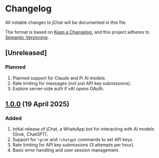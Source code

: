# Changelog

All notable changes to jChat will be documented in this file.

The format is based on [Keep a Changelog][Keep a Changelog url], and this project adheres to [Semantic Versioning][Semantic Versioning url].

## [Unreleased]

### Planned

1. Planned support for Claude and Pi AI models.
1. Rate limiting for messages (not just API key submissions).
1. Explore server-side auth if xAI opens OAuth.

## [1.0.0] (19 April 2025)

### Added

1. Initial release of jChat, a WhatsApp bot for interacting with AI models (Grok, ChatGPT).
1. Support for `!grok` and `!chatgpt` commands to set API keys.
1. Rate limiting for API key submissions (3 attempts per hour).
1. Basic error handling and user session management.

<!-- References -->

[Keep a Changelog url]: https://keepachangelog.com/en/1.0.0/
[Semantic Versioning url]: https://semver.org/spec/v2.0.0.html
[1.0.0]: https://github.com/jinga-apps/jchat/releases/tag/v1.0.0

